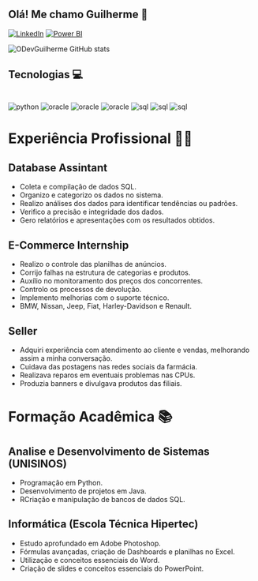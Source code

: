 ## Olá! Me chamo Guilherme 💫

[![LinkedIn](https://img.shields.io/badge/LinkedIn-0A66C2.svg?style=for-the-badge&logo=LinkedIn&logoColor=white)](https://www.linkedin.com/in/guilherme-henrique-baierle-de-ferreira-841866223/)
[![Power BI](https://img.shields.io/badge/Power%20BI-F2C811.svg?style=for-the-badge&logo=Power-BI&logoColor=black)](https://sites.google.com/view/guilherme-baierle/página-inicial)

![ODevGuilherme GitHub stats](https://github-readme-stats.vercel.app/api?username=ODevGuilherme&show_icons=true&theme=gruvbox)

## Tecnologias 💻

<div style="display: inline_bloc"><br/>
    <img align="center"alt="python" src="https://img.shields.io/badge/Python-3776AB.svg?style=for-the-badge&logo=Python&logoColor=white" />
    <img align="center"alt="oracle" src="https://img.shields.io/badge/Oracle-F80000.svg?style=for-the-badge&logo=Oracle&logoColor=white" />
    <img align="center"alt="oracle" src="https://img.shields.io/badge/Power%20BI-F2C811.svg?style=for-the-badge&logo=Power-BI&logoColor=black" />
    <img align="center"alt="oracle" src="https://img.shields.io/badge/Metabase-509EE3.svg?style=for-the-badge&logo=Metabase&logoColor=white" />
    <img align="center"alt="sql" src="https://img.shields.io/badge/Apache%20Spark-E25A1C.svg?style=for-the-badge&logo=Apache-Spark&logoColor=white" />
    <img align="center"alt="sql" src="https://img.shields.io/badge/Microsoft%20SQL%20Server-CC2927.svg?style=for-the-badge&logo=Microsoft-SQL-Server&logoColor=white" />
    <img align="center"alt="sql" src="https://img.shields.io/badge/Figma-F24E1E.svg?style=for-the-badge&logo=Figma&logoColor=white" />
<div>


# Experiência Profissional 👨‍💻
## Database Assintant
- Coleta e compilação de dados SQL. 
- Organizo e categorizo os dados no sistema.
- Realizo análises dos dados para identificar tendências ou padrões.
- Verifico a precisão e integridade dos dados.
- Gero relatórios e apresentações com os resultados obtidos.

## E-Commerce Internship 
- Realizo o controle das planilhas de anúncios.
- Corrijo falhas na estrutura de categorias e produtos.
- Auxílio no monitoramento dos preços dos concorrentes.
- Controlo os processos de devolução.
- Implemento melhorias com o suporte técnico.
- BMW, Nissan, Jeep, Fiat, Harley-Davidson e Renault.

## Seller
- Adquiri experiência com atendimento ao cliente e vendas, melhorando assim a minha conversação.
- Cuidava das postagens nas redes sociais da farmácia.
- Realizava reparos em eventuais problemas nas CPUs.
- Produzia banners e divulgava produtos das filiais.

# Formação Acadêmica 📚
## Analise e Desenvolvimento de Sistemas (UNISINOS)
- Programação em Python.
- Desenvolvimento de projetos em Java.
- RCriação e manipulação de bancos de dados SQL.

## Informática (Escola Técnica Hipertec)
- Estudo aprofundado em Adobe Photoshop.
- Fórmulas avançadas, criação de Dashboards e planilhas no Excel.
- Utilização e conceitos essenciais do Word.
- Criação de slides e conceitos essenciais do PowerPoint.
